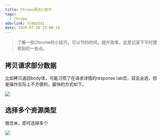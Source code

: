 ```yaml
---
title: Chrome调试小技巧
tags:
  - Chrome
abbrlink: fc06d2d1
date: 2020-07-30 23:00:13
---
```


> 了解一些Chrome的小技巧，可以节约时间，提升效率，这里记录下平时摸索到的一些点。

## 拷贝请求部分数据

比如拷贝返回body体，可能习惯了在请求详情的response tab页，双击全选，但是操作实际上不方便的，最快的方式如下。


![](https://static.1991421.cn/2020/2020-07-30-230111.jpeg)




## 选择多个资源类型
按住⌘，即可选择多个



![](https://static.1991421.cn/2020/2020-07-30-230146.jpeg)



